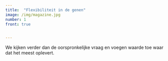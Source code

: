 ```yaml
---
title:  "Flexibiliteit in de genen"
image: /img/magazine.jpg
number: 1
front: true


---
```

We kijken verder dan de oorspronkelijke vraag en voegen waarde toe waar dat het meest oplevert.

